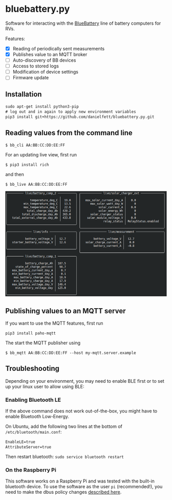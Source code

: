 # bluebattery.py

Software for interacting with the [BlueBattery](https://www.blue-battery.com/) line of battery computers for RVs.

Features:

- [x] Reading of periodically sent measurements
- [x] Publishes value to an MQTT broker
- [ ] Auto-discovery of BB devices
- [ ] Access to stored logs
- [ ] Modification of device settings
- [ ] Firmware update

## Installation

```
sudo apt-get install python3-pip
# log out and in again to apply new environment variables 
pip3 install git+https://github.com/danielfett/bluebattery.py.git
```


## Reading values from the command line

```
$ bb_cli AA:BB:CC:DD:EE:FF
```

For an updating live view, first run

```
$ pip3 install rich
```

and then

```
$ bb_live AA:BB:CC:DD:EE:FF
```

![live view interface](assets/live_interface.png?raw=true)

## Publishing values to an MQTT server

If you want to use the MQTT features, first run

```
pip3 install paho-mqtt
```

The start the MQTT publisher using

```
$ bb_mqtt AA:BB:CC:DD:EE:FF --host my-mqtt.server.example
```

## Troubleshooting

Depending on your environment, you may need to enable BLE first or to set up your linux user to allow using BLE:

### Enabling Bluetooth LE

If the above command does not work out-of-the-box, you might have to enable Bluetooth Low-Energy. 

On Ubuntu, add the following two lines at the bottom of `/etc/bluetooth/main.conf`:

```
EnableLE=true
AttributeServer=true
```

Then restart bluetooth: `sudo service bluetooth restart`

### On the Raspberry Pi

This software works on a Raspberry Pi and was tested with the built-in bluetooth device. To use the software as the user `pi` (recommended!), you need to make the dbus policy changes [described here](https://www.raspberrypi.org/forums/viewtopic.php?t=108581#p746917).